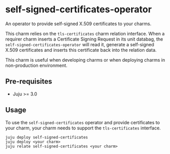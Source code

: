 # self-signed-certificates-operator

An operator to provide self-signed X.509 certificates to your charms.

This charm relies on the `tls-certificates` charm relation interface. When a requirer charm 
inserts a Certificate Signing Request in its unit databag, the 
`self-signed-certificates-operator` will read it, generate a self-signed X.509 certificates and
inserts this certificate back into the relation data.

This charm is useful when developing charms or when deploying charms in non-production environment.

## Pre-requisites

- Juju >= 3.0

## Usage

To use the `self-signed-certificates` operator and provide certificates to your charm, your charm
needs to support the `tls-certificates` interface.

```console
juju deploy self-signed-certificates
juju deploy <your charm>
juju relate self-signed-certificates <your charm>
```
